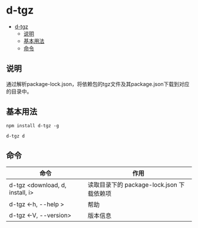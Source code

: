 # d-tgz
<!-- TOC -->
* [d-tgz](#d-tgz)
  * [说明](#说明)
  * [基本用法](#基本用法)
  * [命令](#命令)
<!-- TOC -->


## 说明
通过解析package-lock.json，将依赖包的tgz文件及其package.json下载到对应的目录中。
## 基本用法
```
npm install d-tgz -g

d-tgz d 
```

## 命令

| 命令                              | 作用                             |
|---------------------------------|--------------------------------|
| d-tgz <download, d, install, i> | 读取目录下的 package-lock.json 下载依赖项 |
| d-tgz <-h, --help >             | 帮助                             |
| d-tgz <-V, --version>           | 版本信息                           |
